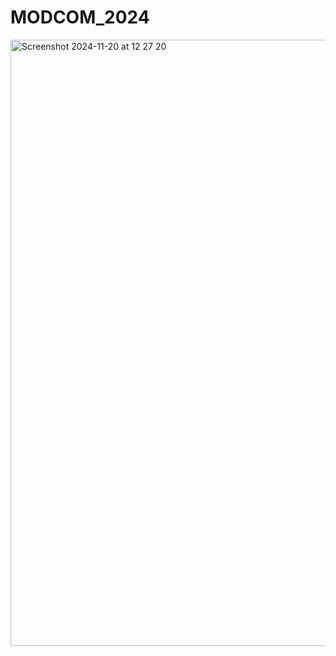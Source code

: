 # MODCOM_2024
<img width="970" alt="Screenshot 2024-11-20 at 12 27 20" src="https://github.com/user-attachments/assets/9bf7adc5-7638-4d04-935a-0a15cc795682">
